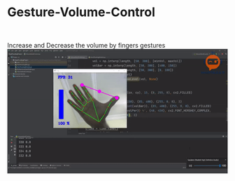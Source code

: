 # Gesture-Volume-Control
<br/>

Increase and Decrease the volume by fingers gestures<br/>
![](ezgif-3-05ad47f31d9e.gif)
